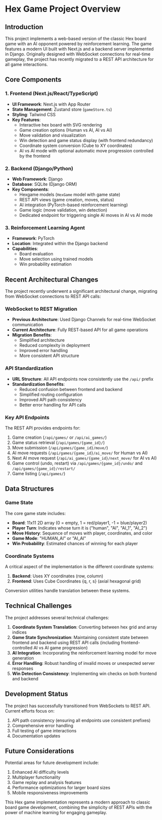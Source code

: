 # Hex Game Project Overview

## Introduction

This project implements a web-based version of the classic Hex board game with an AI opponent powered by reinforcement learning. The game features a modern UI built with Next.js and a backend server implemented in Django. Originally designed with WebSocket connections for real-time gameplay, the project has recently migrated to a REST API architecture for all game interactions.

## Core Components

### 1. Frontend (Next.js/React/TypeScript)

- **UI Framework**: Next.js with App Router
- **State Management**: Zustand store (`gameStore.ts`)
- **Styling**: Tailwind CSS
- **Key Features**:
  - Interactive hex board with SVG rendering
  - Game creation options (Human vs AI, AI vs AI)
  - Move validation and visualization
  - Win detection and game status display (with frontend redundancy)
  - Coordinate system conversion (Cube to XY coordinates)
  - AI vs AI mode with optional automatic move progression controlled by the frontend

### 2. Backend (Django/Python)

- **Web Framework**: Django
- **Database**: SQLite (Django ORM)
- **Key Components**:
  - Hexgame models (`HexGame` model with game state)
  - REST API views (game creation, moves, status)
  - AI integration (PyTorch-based reinforcement learning)
  - Game logic (move validation, win detection)
  - Dedicated endpoint for triggering single AI moves in AI vs AI mode

### 3. Reinforcement Learning Agent

- **Framework**: PyTorch
- **Location**: Integrated within the Django backend
- **Capabilities**:
  - Board evaluation
  - Move selection using trained models
  - Win probability estimation

## Recent Architectural Changes

The project recently underwent a significant architectural change, migrating from WebSocket connections to REST API calls:

### WebSocket to REST Migration

- **Previous Architecture**: Used Django Channels for real-time WebSocket communication
- **Current Architecture**: Fully REST-based API for all game operations
- **Migration Benefits**:
  - Simplified architecture
  - Reduced complexity in deployment
  - Improved error handling
  - More consistent API structure

### API Standardization

- **URL Structure**: All API endpoints now consistently use the `/api/` prefix
- **Standardization Benefits**:
  - Reduced confusion between frontend and backend
  - Simplified routing configuration
  - Improved API path consistency
  - Better error handling for API calls

### Key API Endpoints

The REST API provides endpoints for:

1. Game creation (`/api/games/` or `/api/ai_games/`)
2. Game status retrieval (`/api/games/{game_id}/`)
3. Move submission (`/api/games/{game_id}/move/`)
4. AI move requests (`/api/games/{game_id}/ai_move/` for Human vs AI)
5. Next AI move request (`/api/ai_games/{game_id}/next_move/` for AI vs AI)
6. Game control (undo, restart) via `/api/games/{game_id}/undo/` and `/api/games/{game_id}/restart/`
7. Game listing (`/api/games/`)

## Data Structures

### Game State

The core game state includes:

- **Board**: 11x11 2D array (0 = empty, 1 = red/player1, -1 = blue/player2)
- **Player Turn**: Indicates whose turn it is ("human", "AI", "AI_1", "AI_2")
- **Move History**: Sequence of moves with player, coordinates, and color
- **Game Mode**: "HUMAN_AI" or "AI_AI"
- **Win Probability**: Estimated chances of winning for each player

### Coordinate Systems

A critical aspect of the implementation is the different coordinate systems:

1. **Backend**: Uses XY coordinates (row, column)
2. **Frontend**: Uses Cube Coordinates {q, r, s} (axial hexagonal grid)

Conversion utilities handle translation between these systems.

## Technical Challenges

The project addresses several technical challenges:

1. **Coordinate System Translation**: Converting between hex grid and array indices
2. **Game State Synchronization**: Maintaining consistent state between frontend and backend using REST API calls (including frontend-controlled AI vs AI game progression)
3. **AI Integration**: Incorporating the reinforcement learning model for move generation
4. **Error Handling**: Robust handling of invalid moves or unexpected server responses
5. **Win Detection Consistency**: Implementing win checks on both frontend and backend

## Development Status

The project has successfully transitioned from WebSockets to REST API. Current efforts focus on:

1. API path consistency (ensuring all endpoints use consistent prefixes)
2. Comprehensive error handling
3. Full testing of game interactions
4. Documentation updates

## Future Considerations

Potential areas for future development include:

1. Enhanced AI difficulty levels
2. Multiplayer functionality
3. Game replay and analysis features
4. Performance optimizations for larger board sizes
5. Mobile responsiveness improvements

This Hex game implementation represents a modern approach to classic board game development, combining the simplicity of REST APIs with the power of machine learning for engaging gameplay. 